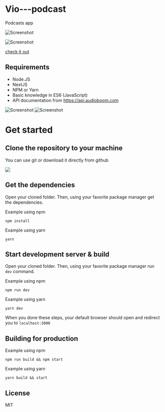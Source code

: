 # Vio---podcast

Podcasts app


![Screenshot](./static/.readme/capture_ipad.png)

![Screenshot](./static/.readme/capture_player.png)

[check it out](https://next-ipi4tqwno.now.sh)


## Requirements
- Node.JS
- NextJS
- NPM or Yarn
- Basic knowledge in ES6 (JavaScript)
- API documentation from https://api.audioboom.com


![Screenshot](./static/.readme/capture_home.png) ![Screenshot](./static/.readme/capture_channel.png)



# Get started

## Clone the repository to your machine

You can use git or download it directly from github

![](https://imgur.com/bpHE9K6.png)

## Get the dependencies
Open your cloned folder. Then, using your favorite package manager get the dependencies.

Example using npm

`npm install`

Example using yarn

`yarn`

## Start development server & build

Open your cloned folder. Then, using your favorite package manager run `dev` command.

Example using npm

`npm run dev`

Example using yarn

`yarn dev`

When you done these steps, your default browser should open and redirect you to `localhost:3000`


## Building for production

Example using npm


`npm run build && npm start`

Example using yarn

`yarn build && start`


## License

MIT
